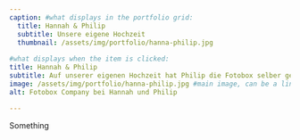 ```yaml
---
caption: #what displays in the portfolio grid:
  title: Hannah & Philip
  subtitle: Unsere eigene Hochzeit
  thumbnail: /assets/img/portfolio/hanna-philip.jpg
  
#what displays when the item is clicked:
title: Hannah & Philip
subtitle: Auf unserer eigenen Hochzeit hat Philip die Fotobox selber gebaut. Sie ist der Prototyp für die Fotoboxen von der Fotobox Company
image: /assets/img/portfolio/hanna-philip.jpg #main image, can be a link or a file in assets/img/portfolio
alt: Fotobox Company bei Hannah und Philip

---
```

Something

